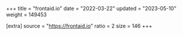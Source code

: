 +++
title = "frontaid.io"
date = "2022-03-22"
updated = "2023-05-10"
weight = 149453

[extra]
source = "https://frontaid.io"
ratio = 2
size = 146
+++
